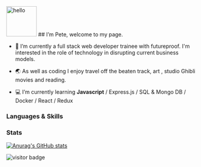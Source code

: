 <img src='https://media.giphy.com/media/4Z4FRLEzoSwivZP1SI/giphy.gif' alt='hello' height='80px'/> 
##  I’m Pete, welcome to my page. 
 
 
- 👀 I’m currently a full stack web developer trainee with futureproof. I'm interested in the role of technology in disrupting current business models. 

- :earth_asia: As well as coding I enjoy travel off the beaten track, art , studio Ghibli movies and reading.

- :computer: I’m currently learning **Javascript**  / Express.js / SQL & Mongo DB / Docker / React / Redux 

### Languages & Skills

### Stats 

[![Anurag's GitHub stats](https://github-readme-stats.vercel.app/api?username=pilks-pixel&show_icons=true&theme=tokyonight)](https://github.com/anuraghazra/github-readme-stats)


![visitor badge](https://visitor-badge.glitch.me/badge?page_id=pilks-pixel.READMEmd)




<!---
Pilks-pixel/Pilks-pixel is a ✨ special ✨ repository because its `README.md` (this file) appears on your GitHub profile.
You can click the Preview link to take a look at your changes.
--->
